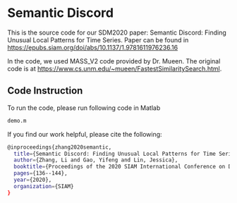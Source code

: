 # Semantic Discord


This is the source code for our SDM2020 paper: Semantic Discord: Finding Unusual Local Patterns for Time Series. Paper can be found in https://epubs.siam.org/doi/abs/10.1137/1.9781611976236.16

In the code, we used MASS_V2 code provided by Dr. Mueen. The original code is at https://www.cs.unm.edu/~mueen/FastestSimilaritySearch.html. 

## Code Instruction

To run the code, please run following code in Matlab

```bash
demo.m 
```
If you find our work helpful, please cite the following: 

```bash
@inproceedings{zhang2020semantic,
  title={Semantic Discord: Finding Unusual Local Patterns for Time Series},
  author={Zhang, Li and Gao, Yifeng and Lin, Jessica},
  booktitle={Proceedings of the 2020 SIAM International Conference on Data Mining},
  pages={136--144},
  year={2020},
  organization={SIAM}
}
```
